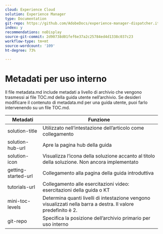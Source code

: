 ```yaml
---
cloud: Experience Cloud
solution: Experience Manager
type: Documentation
git-repo: https://github.com/AdobeDocs/experience-manager-dispatcher.it-IT
index: y
recommendations: noDisplay
source-git-commit: 2d90738d01fef6e37a2c25784ed4d1338c037c23
workflow-type: tm+mt
source-wordcount: '109'
ht-degree: 73%

---
```



# Metadati per uso interno

Il file metadata.md include metadati a livello di archivio che vengono trasmessi ai file TOC.md della guida utente nell’archivio. Se desideri modificare il contenuto di metadata.md per una guida utente, puoi farlo intervenendo su un file TOC.md.

| Metadati | Funzione |
|--- |--- |
| solution-title | Utilizzato nell’intestazione dell’articolo come collegamento |
| solution-hub-url | Apre la pagina hub della guida |
| solution-icon | Visualizza l’icona della soluzione accanto al titolo della soluzione. Non ancora implementato |
| getting-started-url | Collegamento alla pagina della guida introduttiva |
| tutorials-url | Collegamento alle esercitazioni video: esercitazioni della guida o KT |
| mini-toc-levels | Determina quanti livelli di intestazione vengono visualizzati nella barra a destra. Il valore predefinito è 2. |
| git-repo | Specifica la posizione dell’archivio primario per uso interno |
